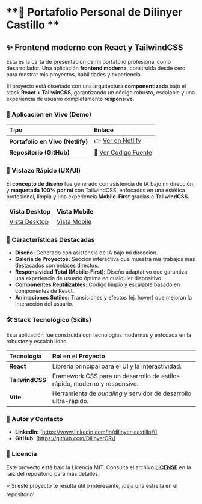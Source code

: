 # **💼 Portafolio Personal de Dilinyer Castillo **

## **✨ Frontend moderno con React y TailwindCSS**

Esta es la carta de presentación de mi portafolio profesional como desarrollador. Una aplicación **frontend moderna**, construida desde cero para mostrar mis proyectos, habilidades y experiencia.

El proyecto está diseñado con una arquitectura **componentizada** bajo el stack **React \+ TailwinCSS**, garantizando un código robusto, escalable y una experiencia de usuario completamente **responsive**.

### **🚀 Aplicación en Vivo (Demo)**

| Tipo | Enlace |
| :---- | :---- |
| **Portafolio en Vivo (Netlify)** | 👉 [Ver en Netlify](https://dilinyercr-fullstack-portfolio.netlify.app/) |
| **Repositorio (GitHub)** | 🔗 [Ver Código Fuente](https://github.com/DilinyerCR/dilinyercr-fullstack-portfolio.git) |

### **📸 Vistazo Rápido (UX/UI)**

El **concepto de diseño** fue generado con asistencia de IA bajo mi dirección, y **maquetada 100% por mí** con TailwindCSS, enfocados en una estética profesional, limpia y una experiencia **Mobile-First** gracias a **TailwindCSS**.

| Vista Desktop | Vista Mobile |
| :---- | :---- |
| [Vista Desktop](./design/desktop.png) | [Vista Mobile](./design/mobile.png) |

### **🎯 Características Destacadas**

* **Diseño:** Generado con asistencia de IA bajo mi dirección.  
* **Galería de Proyectos:** Sección interactiva que muestra mis trabajos más destacados con enlaces directos.  
* **Responsividad Total (Mobile-First):** Diseño adaptativo que garantiza una experiencia de usuario óptima en cualquier dispositivo.  
* **Componentes Reutilizables:** Código limpio y escalable basado en componentes de React.  
* **Animaciones Sutiles:** Transiciones y efectos (ej. hover) que mejoran la interacción del usuario.

### **🛠️ Stack Tecnológico (Skills)**

Esta aplicación fue construida con tecnologías modernas y enfocada en la robustez y escalabilidad.

| Tecnología | Rol en el Proyecto |
| :---- | :---- |
| **React** | Librería principal para el UI y la interactividad. |
| **TailwindCSS** | Framework CSS para un desarrollo de estilos rápido, moderno y responsive. |
| **Vite** | Herramienta de *bundling* y servidor de desarrollo ultra-rápido. |

### **👤 Autor y Contacto**

* **LinkedIn:** \[https://www.linkedin.com/in/dilinyer-castillo/\]  
* **GitHub:** \[https://github.com/DilinyerCR\]

### **📄 Licencia**

Este proyecto está bajo la Licencia MIT. Consulta el archivo [**LICENSE**](http://docs.google.com/LICENSE) en la raíz del repositorio para más detalles.

⭐ Si este proyecto te resulta útil o interesante, ¡deja una estrella en el repositorio\!